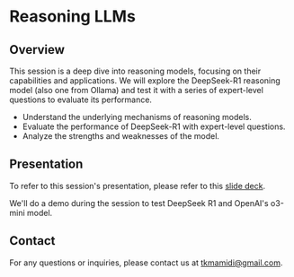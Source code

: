 # Reasoning LLMs

## Overview

This session is a deep dive into reasoning models, focusing on their capabilities and applications. We will explore the
DeepSeek-R1 reasoning model (also one from Ollama) and test it with a series of expert-level questions to evaluate its performance.

- Understand the underlying mechanisms of reasoning models.
- Evaluate the performance of DeepSeek-R1 with expert-level questions.
- Analyze the strengths and weaknesses of the model.

## Presentation

To refer to this session's presentation, please refer to this [slide deck](https://docs.google.com/presentation/d/1O721FRBWrMrulWVS2pe3Y1AUMqORPwq3VR9iVg4vkD8/edit?usp=sharing).

We'll do a demo during the session to test DeepSeek R1 and OpenAI's o3-mini model.

## Contact

For any questions or inquiries, please contact us at [tkmamidi@gmail.com](mailto:tkmamidi@gmail.com).

